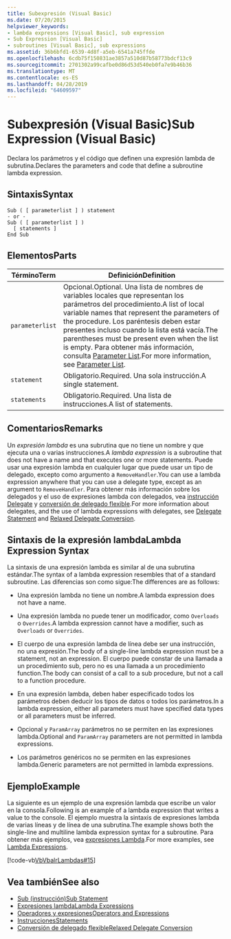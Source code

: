 ```yaml
---
title: Subexpresión (Visual Basic)
ms.date: 07/20/2015
helpviewer_keywords:
- lambda expressions [Visual Basic], sub expression
- Sub Expression [Visual Basic]
- subroutines [Visual Basic], sub expressions
ms.assetid: 36b6bfd1-6539-4d8f-a5eb-6541a745ffde
ms.openlocfilehash: 6cdb75f150831ae3857a510d87b58773bdcf13c9
ms.sourcegitcommit: 2701302a99cafbe0d86d53d540eb0fa7e9b46b36
ms.translationtype: MT
ms.contentlocale: es-ES
ms.lasthandoff: 04/28/2019
ms.locfileid: "64609597"
---
```

# <a name="sub-expression-visual-basic"></a><span data-ttu-id="ea8f3-102">Subexpresión (Visual Basic)</span><span class="sxs-lookup"><span data-stu-id="ea8f3-102">Sub Expression (Visual Basic)</span></span>
<span data-ttu-id="ea8f3-103">Declara los parámetros y el código que definen una expresión lambda de subrutina.</span><span class="sxs-lookup"><span data-stu-id="ea8f3-103">Declares the parameters and code that define a subroutine lambda expression.</span></span>  
  
## <a name="syntax"></a><span data-ttu-id="ea8f3-104">Sintaxis</span><span class="sxs-lookup"><span data-stu-id="ea8f3-104">Syntax</span></span>  
  
```  
Sub ( [ parameterlist ] ) statement  
- or -  
Sub ( [ parameterlist ] )  
  [ statements ]  
End Sub  
```  
  
## <a name="parts"></a><span data-ttu-id="ea8f3-105">Elementos</span><span class="sxs-lookup"><span data-stu-id="ea8f3-105">Parts</span></span>  
  
|<span data-ttu-id="ea8f3-106">Término</span><span class="sxs-lookup"><span data-stu-id="ea8f3-106">Term</span></span>|<span data-ttu-id="ea8f3-107">Definición</span><span class="sxs-lookup"><span data-stu-id="ea8f3-107">Definition</span></span>|  
|---|---|  
|`parameterlist`|<span data-ttu-id="ea8f3-108">Opcional.</span><span class="sxs-lookup"><span data-stu-id="ea8f3-108">Optional.</span></span> <span data-ttu-id="ea8f3-109">Una lista de nombres de variables locales que representan los parámetros del procedimiento.</span><span class="sxs-lookup"><span data-stu-id="ea8f3-109">A list of local variable names that represent the parameters of the procedure.</span></span> <span data-ttu-id="ea8f3-110">Los paréntesis deben estar presentes incluso cuando la lista está vacía.</span><span class="sxs-lookup"><span data-stu-id="ea8f3-110">The parentheses must be present even when the list is empty.</span></span> <span data-ttu-id="ea8f3-111">Para obtener más información, consulta [Parameter List](../../../visual-basic/language-reference/statements/parameter-list.md).</span><span class="sxs-lookup"><span data-stu-id="ea8f3-111">For more information, see [Parameter List](../../../visual-basic/language-reference/statements/parameter-list.md).</span></span>|  
|`statement`|<span data-ttu-id="ea8f3-112">Obligatorio.</span><span class="sxs-lookup"><span data-stu-id="ea8f3-112">Required.</span></span> <span data-ttu-id="ea8f3-113">Una sola instrucción.</span><span class="sxs-lookup"><span data-stu-id="ea8f3-113">A single statement.</span></span>|  
|`statements`|<span data-ttu-id="ea8f3-114">Obligatorio.</span><span class="sxs-lookup"><span data-stu-id="ea8f3-114">Required.</span></span> <span data-ttu-id="ea8f3-115">Una lista de instrucciones.</span><span class="sxs-lookup"><span data-stu-id="ea8f3-115">A list of statements.</span></span>|  
  
## <a name="remarks"></a><span data-ttu-id="ea8f3-116">Comentarios</span><span class="sxs-lookup"><span data-stu-id="ea8f3-116">Remarks</span></span>  
 <span data-ttu-id="ea8f3-117">Un *expresión lambda* es una subrutina que no tiene un nombre y que ejecuta una o varias instrucciones.</span><span class="sxs-lookup"><span data-stu-id="ea8f3-117">A *lambda expression* is a subroutine that does not have a name and that executes one or more statements.</span></span> <span data-ttu-id="ea8f3-118">Puede usar una expresión lambda en cualquier lugar que puede usar un tipo de delegado, excepto como argumento a `RemoveHandler`.</span><span class="sxs-lookup"><span data-stu-id="ea8f3-118">You can use a lambda expression anywhere that you can use a delegate type, except as an argument to `RemoveHandler`.</span></span> <span data-ttu-id="ea8f3-119">Para obtener más información sobre los delegados y el uso de expresiones lambda con delegados, vea [instrucción Delegate](../../../visual-basic/language-reference/statements/delegate-statement.md) y [conversión de delegado flexible](../../../visual-basic/programming-guide/language-features/delegates/relaxed-delegate-conversion.md).</span><span class="sxs-lookup"><span data-stu-id="ea8f3-119">For more information about delegates, and the use of lambda expressions with delegates, see [Delegate Statement](../../../visual-basic/language-reference/statements/delegate-statement.md) and [Relaxed Delegate Conversion](../../../visual-basic/programming-guide/language-features/delegates/relaxed-delegate-conversion.md).</span></span>  
  
## <a name="lambda-expression-syntax"></a><span data-ttu-id="ea8f3-120">Sintaxis de la expresión lambda</span><span class="sxs-lookup"><span data-stu-id="ea8f3-120">Lambda Expression Syntax</span></span>  
 <span data-ttu-id="ea8f3-121">La sintaxis de una expresión lambda es similar al de una subrutina estándar.</span><span class="sxs-lookup"><span data-stu-id="ea8f3-121">The syntax of a lambda expression resembles that of a standard subroutine.</span></span> <span data-ttu-id="ea8f3-122">Las diferencias son como sigue:</span><span class="sxs-lookup"><span data-stu-id="ea8f3-122">The differences are as follows:</span></span>  
  
- <span data-ttu-id="ea8f3-123">Una expresión lambda no tiene un nombre.</span><span class="sxs-lookup"><span data-stu-id="ea8f3-123">A lambda expression does not have a name.</span></span>  
  
- <span data-ttu-id="ea8f3-124">Una expresión lambda no puede tener un modificador, como `Overloads` o `Overrides`.</span><span class="sxs-lookup"><span data-stu-id="ea8f3-124">A lambda expression cannot have a modifier, such as `Overloads` or `Overrides`.</span></span>  
  
- <span data-ttu-id="ea8f3-125">El cuerpo de una expresión lambda de línea debe ser una instrucción, no una expresión.</span><span class="sxs-lookup"><span data-stu-id="ea8f3-125">The body of a single-line lambda expression must be a statement, not an expression.</span></span> <span data-ttu-id="ea8f3-126">El cuerpo puede constar de una llamada a un procedimiento sub, pero no es una llamada a un procedimiento function.</span><span class="sxs-lookup"><span data-stu-id="ea8f3-126">The body can consist of a call to a sub procedure, but not a call to a function procedure.</span></span>  
  
- <span data-ttu-id="ea8f3-127">En una expresión lambda, deben haber especificado todos los parámetros deben deducir los tipos de datos o todos los parámetros.</span><span class="sxs-lookup"><span data-stu-id="ea8f3-127">In a lambda expression, either all parameters must have specified data types or all parameters must be inferred.</span></span>  
  
- <span data-ttu-id="ea8f3-128">Opcional y `ParamArray` parámetros no se permiten en las expresiones lambda.</span><span class="sxs-lookup"><span data-stu-id="ea8f3-128">Optional and `ParamArray` parameters are not permitted in lambda expressions.</span></span>  
  
- <span data-ttu-id="ea8f3-129">Los parámetros genéricos no se permiten en las expresiones lambda.</span><span class="sxs-lookup"><span data-stu-id="ea8f3-129">Generic parameters are not permitted in lambda expressions.</span></span>  
  
## <a name="example"></a><span data-ttu-id="ea8f3-130">Ejemplo</span><span class="sxs-lookup"><span data-stu-id="ea8f3-130">Example</span></span>  
 <span data-ttu-id="ea8f3-131">La siguiente es un ejemplo de una expresión lambda que escribe un valor en la consola.</span><span class="sxs-lookup"><span data-stu-id="ea8f3-131">Following is an example of a lambda expression that writes a value to the console.</span></span> <span data-ttu-id="ea8f3-132">El ejemplo muestra la sintaxis de expresiones lambda de varias líneas y de línea de una subrutina.</span><span class="sxs-lookup"><span data-stu-id="ea8f3-132">The example shows both the single-line and multiline lambda expression syntax for a subroutine.</span></span> <span data-ttu-id="ea8f3-133">Para obtener más ejemplos, vea [expresiones Lambda](../../../visual-basic/programming-guide/language-features/procedures/lambda-expressions.md).</span><span class="sxs-lookup"><span data-stu-id="ea8f3-133">For more examples, see [Lambda Expressions](../../../visual-basic/programming-guide/language-features/procedures/lambda-expressions.md).</span></span>  
  
 [!code-vb[VbVbalrLambdas#15](~/samples/snippets/visualbasic/VS_Snippets_VBCSharp/VbVbalrLambdas/VB/Class1.vb#15)]  
  
## <a name="see-also"></a><span data-ttu-id="ea8f3-134">Vea también</span><span class="sxs-lookup"><span data-stu-id="ea8f3-134">See also</span></span>

- [<span data-ttu-id="ea8f3-135">Sub (instrucción)</span><span class="sxs-lookup"><span data-stu-id="ea8f3-135">Sub Statement</span></span>](../../../visual-basic/language-reference/statements/sub-statement.md)
- [<span data-ttu-id="ea8f3-136">Expresiones lambda</span><span class="sxs-lookup"><span data-stu-id="ea8f3-136">Lambda Expressions</span></span>](../../../visual-basic/programming-guide/language-features/procedures/lambda-expressions.md)
- [<span data-ttu-id="ea8f3-137">Operadores y expresiones</span><span class="sxs-lookup"><span data-stu-id="ea8f3-137">Operators and Expressions</span></span>](../../../visual-basic/programming-guide/language-features/operators-and-expressions/index.md)
- [<span data-ttu-id="ea8f3-138">Instrucciones</span><span class="sxs-lookup"><span data-stu-id="ea8f3-138">Statements</span></span>](../../../visual-basic/programming-guide/language-features/statements.md)
- [<span data-ttu-id="ea8f3-139">Conversión de delegado flexible</span><span class="sxs-lookup"><span data-stu-id="ea8f3-139">Relaxed Delegate Conversion</span></span>](../../../visual-basic/programming-guide/language-features/delegates/relaxed-delegate-conversion.md)
